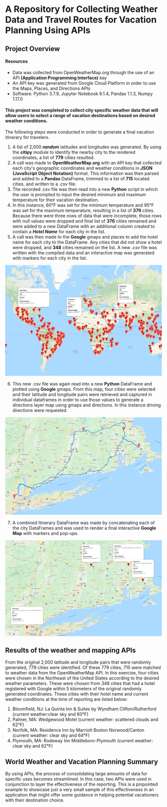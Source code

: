 # A Repository for Collecting Weather Data and Travel Routes for Vacation Planning Using APIs

## Project Overview

#### Resources
- Data was collected from OpenWeatherMap.org through the use of an API **(Application Programming Interface)** key
- An API key was generated from Google Cloud Platform in order to use the Maps, Places, and Directions APIs
- Software: Python 3.7.9, Jupyter Notebook 6.1.4, Pandas 1.1.3, Numpy 1.17.0

#### This project was completed to collect city specific weather data that will allow users to select a range of vacation destinations based on desired weather conditions.
The following steps were conducted in order to generate a final vacation itinerary for travelers.
1.  A list of 2,000 ***random*** latitudes and longitudes was generated.  By using the **citipy** module to identify the nearby city to the rendered coordinates, a list of **779** cities resulted.  
2.  A call was made to **OpenWeatherMap.org** with an API key that collected each city's geographic coordinates and weather conditions in **JSON (JavaScript Object Notation)** format.  This information was then parsed and added to a **Pandas** DataFrame, trimmed to a list of **715** located cities, and written to a *.csv* file.
3.  The recorded .csv file was then read into a new **Python** script in which the user is prompted to input the desired minimum and maximum temperature for their vacation destination.
4.  In this instance, 60°F was set for the minimum temperature and 95°F was set for the maximum temperature, resulting in a list of **379** cities.  Because there were three rows of data that were incomplete, those rows with null values were dropped and final list of **376** cities remained and were added to a new DataFrame with an additional column created to contain a ***Hotel Name*** for each city in the list.
5.  A call was then made to the **Google** gmaps and places to add the hotel name for each city to the DataFrame.  Any cities that did not show a hotel were dropped, and **348** cities remained on the list.  A new *.csv* file was written with the compiled data and an interactive map was generated with markers for each city in the list.

![WeatherPy_vacation_map.png](https://github.com/frostbrosracing/World_Weather_Analysis/blob/main/Vacation_Search/WeatherPy_vacation_map.png)

6.  This new .csv file was again read into a new **Python** DataFrame and plotted using **Google** gmaps.  From this map, four cities were selected and their latitude and longitude pairs were retrieved and captured in individual dataframes in order to use those values to generate a directions layer map using gmaps and directions.  In this instance driving directions were requested.

![WeatherPy_travel_map.png](https://github.com/frostbrosracing/World_Weather_Analysis/blob/main/Vacation_Itinerary/WeatherPy_travel_map.png)

7.  A combined Itinerary DataFrame was made by concatenating each of the city DataFrames and was used to render a final interactive **Google Map** with markers and pop-ups.

![WeatherPy_travel_map_markers.png](https://github.com/frostbrosracing/World_Weather_Analysis/blob/main/Vacation_Itinerary/WeatherPy_travel_map_markers.png)
 
## Results of the weather and mapping APIs
From the original 2,000 latitude and longitude pairs that were randomly generated, 779 cities were identified.  Of these 779 cities, 715 were matched to weather data from the OpenWeatherMap API.  In this exercise, four cities were chosen in the Northeast of the United States according to the desired weather parameters.  These were chosen from 348 cities that had a hotel registered with Google within 5 kilometers of the original randomly generated coordinates.  These cities with their hotel name and current weather conditions at the time of reporting are listed below:
1.  Bloomfield, NJ:  La Quinta Inn & Suites by Wyndham Clifton/Rutherford (current weather:clear sky and 60°F)
2.  Palmer, MA:  Wedgewood Motel (current weather: scattered clouds and 62°F)
3.  Norfolk, MA: Residence Inn by Marriott Boston Norwood/Canton (current weather: clear sky and 64°F)
4.  Plymouth, MA: Rodeway Inn Middleboro-Plymouth (current weather: clear sky and 62°F)

## World Weather and Vacation Planning Summary
By using APIs, the process of consolidating large amounts of data for specific uses becomes streamlined.  In this case, two APIs were used in conjunction to layer the effectiveness of the reporting.  This is a pinpointed example to showcase just a very small sample of this effectiveness in an application that might offer some guidance in helping potential vacationers with their destination choice. 
